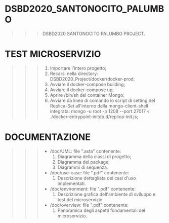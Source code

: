 # DSBD2020_SANTONOCITO_PALUMBO

>>> DSBD2020 SANTONOCITO PALUMBO PROJECT.

# TEST MICROSERVIZIO #

>>> 1) Importare l'intero progetto;
>>> 2) Recarsi nella directory: 
>>>    DSBD2020_Project/docker/docker-prod;
>>> 3) Avviare il docker-compose building;
>>> 4) Avviare il docker-compose up;
>>> 5) Aprire /bin/sh del container Mongo;
>>> 6) Avviare da linea di comando lo script di setting del Replica-Set all'interno della mongo-client-shell integrata:
>>>    mongo -u root -p 1208 --port 27017 < ./docker-entrypoint-initdb.d/replica-init.js;

# DOCUMENTAZIONE #

>>> * /doc/UML: file ".asta" contenente:
>>>   1) Diagramma della classi di progetto;
>>>   2) Diagramma dei package;
>>>   3) Diagrammi di sequenza.
>>> * /doc/use-case: file ".pdf" contenente:
>>>   1) Descrizione dettagliata dei casi d'uso implementati.
>>> * /doc/environment: file ".pdf" contenente:
>>>   1) Descrizione grafica dell'ambiente di sviluppo e test del microservizio.
>>> * /doc/overview: file ".pdf" contenente:
>>>   1) Panoramica degli aspetti fondamentali del microservizio.